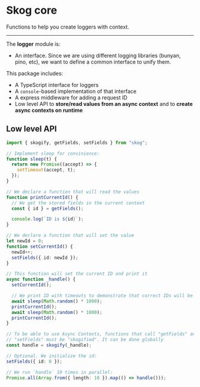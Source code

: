 # Skog core

Functions to help you create loggers with context.

---

The **logger** module is:

- An interface. Since we are using different logging libraries (bunyan, pino, etc), we want to define a common interface to unify them.

This package includes:

- A TypeScript interface for loggers
- A `console`-based implementation of that interface
- A express middleware for adding a request ID
- Low level API to **store/read values from an async context** and to **create async contexts on runtime**

## Low level API

```ts
import { skogify, getFields, setFields } from "skog";

// Implement sleep for convinience:
function sleep(t) {
  return new Promise((accept) => {
    setTimeout(accept, t);
  });
}

// We declare a function that will read the values
function printCurrentId() {
  // We get the stored fields in the current context
  const { id } = getFields();

  console.log(`ID is ${id}`);
}

// We declare a function that will set the value
let newId = 0;
function setCurrentId() {
  newId++;
  setFields({ id: newId });
}

// This function will set the current ID and print it
async function _handle() {
  setCurrentId();

  // We print ID with timeouts to demonstrate that correct IDs will be printed
  await sleep(Math.random() * 1000);
  printCurrentId();
  await sleep(Math.random() * 1000);
  printCurrentId();
}

// To be able to use Async Contexts, functions that call "getFields" and
// "setFields" must be "skogified". It can be done globally
const handle = skogify(_handle);

// Optional. We initialize the id:
setFields({ id: 0 });

// We run `handle` 10 times in parallel:
Promise.all(Array.from({ length: 10 }).map(() => handle()));
```
